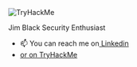 <img src="https://tryhackme-badges.s3.amazonaws.com/islasec.png" alt="TryHackMe">

Jim Black
Security Enthusiast
- 📫 You can reach me on<a href=https://www.linkedin.com/in/the-jim-black/> Linkedin
- or on <a href=https://tryhackme.com/p/islasec> TryHackMe
<!---

--->
